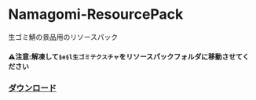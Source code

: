 # Namagomi-ResourcePack
生ゴミ鯖の景品用のリソースパック  

#### ⚠注意:解凍して`§e§l生ゴミテクスチャ`をリソースパックフォルダに移動させてください

### [ダウンロード](https://github.com/NamagomiNetwork/Namagomi-ResourcePack/archive/refs/heads/main.zip)